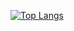 [![Top Langs](https://github-readme-stats.vercel.app/api/top-langs/?username=chengh42&hide=Jupyter%20Notebook,html&layout=compact)](https://github.com/chengh42/github-readme-stats) 
